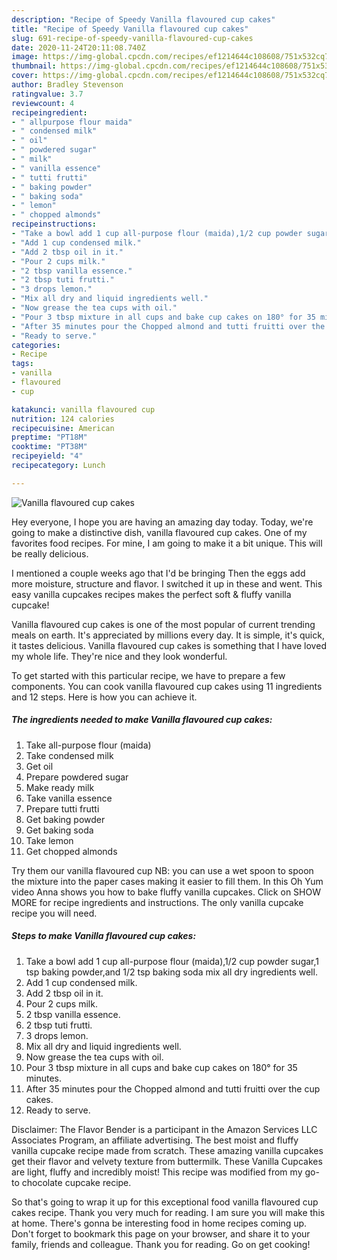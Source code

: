 ```yaml
---
description: "Recipe of Speedy Vanilla flavoured cup cakes"
title: "Recipe of Speedy Vanilla flavoured cup cakes"
slug: 691-recipe-of-speedy-vanilla-flavoured-cup-cakes
date: 2020-11-24T20:11:08.740Z
image: https://img-global.cpcdn.com/recipes/ef1214644c108608/751x532cq70/vanilla-flavoured-cup-cakes-recipe-main-photo.jpg
thumbnail: https://img-global.cpcdn.com/recipes/ef1214644c108608/751x532cq70/vanilla-flavoured-cup-cakes-recipe-main-photo.jpg
cover: https://img-global.cpcdn.com/recipes/ef1214644c108608/751x532cq70/vanilla-flavoured-cup-cakes-recipe-main-photo.jpg
author: Bradley Stevenson
ratingvalue: 3.7
reviewcount: 4
recipeingredient:
- " allpurpose flour maida"
- " condensed milk"
- " oil"
- " powdered sugar"
- " milk"
- " vanilla essence"
- " tutti frutti"
- " baking powder"
- " baking soda"
- " lemon"
- " chopped almonds"
recipeinstructions:
- "Take a bowl add 1 cup all-purpose flour (maida),1/2 cup powder sugar,1 tsp baking powder,and 1/2 tsp baking soda mix all dry ingredients well."
- "Add 1 cup condensed milk."
- "Add 2 tbsp oil in it."
- "Pour 2 cups milk."
- "2 tbsp vanilla essence."
- "2 tbsp tuti frutti."
- "3 drops lemon."
- "Mix all dry and liquid ingredients well."
- "Now grease the tea cups with oil."
- "Pour 3 tbsp mixture in all cups and bake cup cakes on 180° for 35 minutes."
- "After 35 minutes pour the Chopped almond and tutti fruitti over the cup cakes."
- "Ready to serve."
categories:
- Recipe
tags:
- vanilla
- flavoured
- cup

katakunci: vanilla flavoured cup 
nutrition: 124 calories
recipecuisine: American
preptime: "PT18M"
cooktime: "PT38M"
recipeyield: "4"
recipecategory: Lunch

---
```



![Vanilla flavoured cup cakes](https://img-global.cpcdn.com/recipes/ef1214644c108608/751x532cq70/vanilla-flavoured-cup-cakes-recipe-main-photo.jpg)

Hey everyone, I hope you are having an amazing day today. Today, we're going to make a distinctive dish, vanilla flavoured cup cakes. One of my favorites food recipes. For mine, I am going to make it a bit unique. This will be really delicious.

I mentioned a couple weeks ago that I&#39;d be bringing Then the eggs add more moisture, structure and flavor. I switched it up in these and went. This easy vanilla cupcakes recipes makes the perfect soft &amp; fluffy vanilla cupcake!

Vanilla flavoured cup cakes is one of the most popular of current trending meals on earth. It's appreciated by millions every day. It is simple, it's quick, it tastes delicious. Vanilla flavoured cup cakes is something that I have loved my whole life. They're nice and they look wonderful.


To get started with this particular recipe, we have to prepare a few components. You can cook vanilla flavoured cup cakes using 11 ingredients and 12 steps. Here is how you can achieve it.

<!--inarticleads1-->

##### The ingredients needed to make Vanilla flavoured cup cakes:

1. Take  all-purpose flour (maida)
1. Take  condensed milk
1. Get  oil
1. Prepare  powdered sugar
1. Make ready  milk
1. Take  vanilla essence
1. Prepare  tutti frutti
1. Get  baking powder
1. Get  baking soda
1. Take  lemon
1. Get  chopped almonds


Try them our vanilla flavoured cup NB: you can use a wet spoon to spoon the mixture into the paper cases making it easier to fill them. In this Oh Yum video Anna shows you how to bake fluffy vanilla cupcakes. Click on SHOW MORE for recipe ingredients and instructions. The only vanilla cupcake recipe you will need. 

<!--inarticleads2-->

##### Steps to make Vanilla flavoured cup cakes:

1. Take a bowl add 1 cup all-purpose flour (maida),1/2 cup powder sugar,1 tsp baking powder,and 1/2 tsp baking soda mix all dry ingredients well.
1. Add 1 cup condensed milk.
1. Add 2 tbsp oil in it.
1. Pour 2 cups milk.
1. 2 tbsp vanilla essence.
1. 2 tbsp tuti frutti.
1. 3 drops lemon.
1. Mix all dry and liquid ingredients well.
1. Now grease the tea cups with oil.
1. Pour 3 tbsp mixture in all cups and bake cup cakes on 180° for 35 minutes.
1. After 35 minutes pour the Chopped almond and tutti fruitti over the cup cakes.
1. Ready to serve.


Disclaimer: The Flavor Bender is a participant in the Amazon Services LLC Associates Program, an affiliate advertising. The best moist and fluffy vanilla cupcake recipe made from scratch. These amazing vanilla cupcakes get their flavor and velvety texture from buttermilk. These Vanilla Cupcakes are light, fluffy and incredibly moist! This recipe was modified from my go-to chocolate cupcake recipe. 

So that's going to wrap it up for this exceptional food vanilla flavoured cup cakes recipe. Thank you very much for reading. I am sure you will make this at home. There's gonna be interesting food in home recipes coming up. Don't forget to bookmark this page on your browser, and share it to your family, friends and colleague. Thank you for reading. Go on get cooking!
